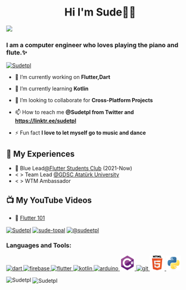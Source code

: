 <h1 align="center">Hi I'm Sude👋🏻</h1>

<img src="https://media.giphy.com/media/uQdd4DEKErrlm/giphy.gif"/>

<h3 >I am a computer engineer who loves playing the piano and flute.✨</h3>

<p align="left"> <a href="https://twitter.com/Sudetpl" target="blank"><img src="https://img.shields.io/twitter/follow/Sudetpl?logo=twitter&style=for-the-badge" alt="Sudetpl" /></a> </p>

- 🔭 I’m currently working on **Flutter,Dart**

- 🌱 I’m currently learning **Kotlin**

- 👯 I’m looking to collaborate for **Cross-Platform Projects**

- 📫 How to reach me **@Sudetpl from Twitter and https://linktr.ee/sudetpl**

- ⚡ Fun fact **I love to let myself go to music and dance**

## 💼 My Experiences

- 💙 Blue Lead[@Flutter Students Club](https://linktr.ee/flutterstudentsclub) (2021-Now)
- < > Team Lead [@GDSC Atatürk University](https://gdsc.community.dev/ataturk-university/)
- < > WTM Ambassador


## 📺 My YouTube Videos 

- 💙 [Flutter 101](https://www.youtube.com/watch?v=9IHC7Ta3rYE&t=1331s)

<p align="left">
<a href="https://twitter.com/Sudetpl" target="blank"><img align="center" src="https://raw.githubusercontent.com/rahuldkjain/github-profile-readme-generator/master/src/images/icons/Social/twitter.svg" alt="Sudetpl" height="30" width="40" /></a>
<a href="https://www.linkedin.com/in/sude-topal/" target="blank"><img align="center" src="https://raw.githubusercontent.com/rahuldkjain/github-profile-readme-generator/master/src/images/icons/Social/linked-in-alt.svg" alt="sude-topal" height="30" width="40" /></a>
<a href="https://medium.com/@sudeetpl" target="blank"><img align="center" src="https://raw.githubusercontent.com/rahuldkjain/github-profile-readme-generator/master/src/images/icons/Social/medium.svg" alt="@sudeetpl" height="30" width="40" /></a>
</p>

<h3 align="left">Languages and Tools:</h3>
<p align="left"> <a href="https://dart.dev" target="_blank" rel="noreferrer"> <img src="https://www.vectorlogo.zone/logos/dartlang/dartlang-icon.svg" alt="dart" width="40" height="40"/> </a> <a href="https://firebase.google.com/" target="_blank" rel="noreferrer"> <img src="https://www.vectorlogo.zone/logos/firebase/firebase-icon.svg" alt="firebase" width="40" height="40"/> </a> <a href="https://flutter.dev" target="_blank" rel="noreferrer"> <img src="https://www.vectorlogo.zone/logos/flutterio/flutterio-icon.svg" alt="flutter" width="40" height="40"/> </a> <a href="https://kotlinlang.org" target="_blank" rel="noreferrer"> <img src="https://www.vectorlogo.zone/logos/kotlinlang/kotlinlang-icon.svg" alt="kotlin" width="40" height="40"/> </a> <a href="https://www.arduino.cc/" target="_blank" rel="noreferrer"> <img src="https://cdn.worldvectorlogo.com/logos/arduino-1.svg" alt="arduino" width="40" height="40"/> </a> <a href="https://www.w3schools.com/cs/" target="_blank" rel="noreferrer"> <img src="https://raw.githubusercontent.com/devicons/devicon/master/icons/csharp/csharp-original.svg" alt="csharp" width="40" height="40"/> </a> <a href="https://git-scm.com/" target="_blank" rel="noreferrer"> <img src="https://www.vectorlogo.zone/logos/git-scm/git-scm-icon.svg" alt="git" width="40" height="40"/> </a> <a href="https://www.w3.org/html/" target="_blank" rel="noreferrer"> <img src="https://raw.githubusercontent.com/devicons/devicon/master/icons/html5/html5-original-wordmark.svg" alt="html5" width="40" height="40"/> </a> <a href="https://www.python.org" target="_blank" rel="noreferrer"> <img src="https://raw.githubusercontent.com/devicons/devicon/master/icons/python/python-original.svg" alt="python" width="40" height="40"/> </a> </p>

<p><img align="left" src="https://github-readme-stats.vercel.app/api/top-langs?username=Sudetpl&show_icons=true&locale=en&layout=compact" alt="Sudetpl" /></p>

</b>

<p>&nbsp;<img align="center" src="https://github-readme-stats.vercel.app/api?username=Sudetpl&show_icons=true&locale=en" alt="Sudetpl" /></p>